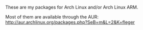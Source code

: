 These are my packages for Arch Linux and/or Arch Linux ARM.

Most of them are available through the AUR:
http://aur.archlinux.org/packages.php?SeB=m&L=2&K=fleger

